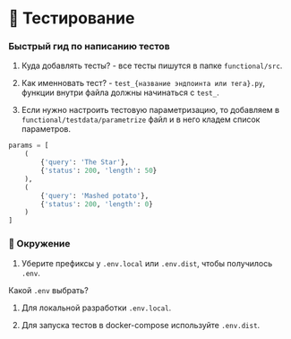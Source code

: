 # 🧩 Тестирование

### Быстрый гид по написанию тестов

1. Куда добавлять тесты? - все тесты пишутся в папке `functional/src`.

2. Как именновать тест? - `test_{название эндпоинта или тега}.py`, функции внутри файла должны начинаться с `test_`.

3. Если нужно настроить тестовую параметризацию, то добавляем в `functional/testdata/parametrize` файл и в него кладем список параметров.

```python
params = [
    (
        {'query': 'The Star'},
        {'status': 200, 'length': 50}
    ),
    (
        {'query': 'Mashed potato'},
        {'status': 200, 'length': 0}
    )
]
```

### 🔑 Окружение

1. Уберите префиксы у `.env.local` или `.env.dist`, чтобы получилось `.env`.

Какой `.env` выбрать?

1. Для локальной разработки `.env.local`.

2. Для запуска тестов в docker-compose используйте `.env.dist`.
